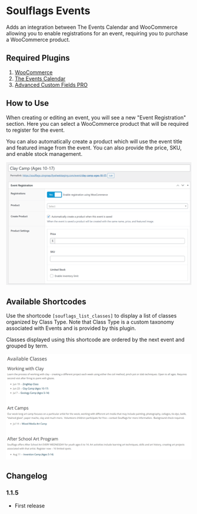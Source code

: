 # Soulflags Events

Adds an integration between The Events Calendar and WooCommerce allowing you to enable registrations for an event, requiring you to purchase a WooCommerce product.

## Required Plugins

1. [WooCommerce](https://wordpress.org/plugins/woocommerce/)
2. [The Events Calendar](https://wordpress.org/plugins/the-events-calendar/)
3. [Advanced Custom Fields PRO](https://www.advancedcustomfields.com/pro/)

## How to Use

When creating or editing an event, you will see a new "Event Registration" section. Here you can select a WooCommerce product that will be required to register for the event.

You can also automatically create a product which will use the event title and featured image from the event. You can also provide the price, SKU, and enable stock management.

![Event Registration Form with Create Product option selected](screenshot-1.png)

## Available Shortcodes

Use the shortcode `[souflags_list_classes]` to display a list of classes organized by Class Type.
Note that Class Type is a custom taxonomy associated with Events and is provided by this plugin.

Classes displayed using this shortcode are ordered by the next event and grouped by term.

![Events grouped by Class Type and sorted by Start Date using the shortcode](screenshot-2.png)

## Changelog

### 1.1.5

- First release